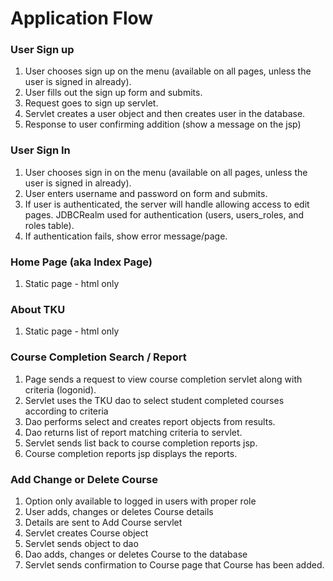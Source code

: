# Application Flow


### User Sign up

1. User chooses sign up on the menu (available on all pages, unless the user 
is signed in already).
1. User fills out the sign up form and submits.
1. Request goes to sign up servlet.
1. Servlet creates a user object and then creates user in the database.
1. Response to user confirming addition (show a message on the jsp)

### User Sign In

1. User chooses sign in on the menu (available on all pages, unless the user 
is signed in already).
1. User enters username and password on form and submits. 
1. If user is authenticated, the server will handle allowing access to edit 
pages.  JDBCRealm used for authentication (users, users_roles, and roles table).
1. If authentication fails, show error message/page.

### Home Page (aka Index Page)

1. Static page - html only

### About TKU

1. Static page - html only

### Course Completion Search / Report

1. Page sends a request to view course completion servlet along with criteria 
(logonid).
1. Servlet uses the TKU dao to select student completed courses according to criteria
1. Dao performs select and creates report objects from results.
1. Dao returns list of report matching criteria to servlet.
1. Servlet sends list back to course completion reports jsp.
1. Course completion reports jsp displays the reports.

### Add Change or Delete Course

1. Option only available to logged in users with proper role
1. User adds, changes or deletes Course details
1. Details are sent to Add Course servlet
1. Servlet creates Course object
1. Servlet sends object to dao
1. Dao adds, changes or deletes Course to the database
1. Servlet sends confirmation to Course page that Course has been added.
